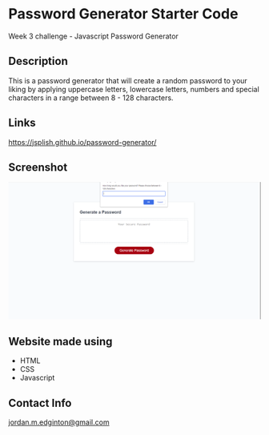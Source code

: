 # Password Generator Starter Code

Week 3 challenge - Javascript Password Generator

## Description

This is a password generator that will create a random password to your liking by applying uppercase letters, lowercase letters, numbers and special characters in a range between 8 - 128 characters.

## Links

https://jsplish.github.io/password-generator/

## Screenshot

<img src=./assets/images/passwordscrn.png />

## Website made using

* HTML
* CSS
* Javascript

## Contact Info

jordan.m.edginton@gmail.com

